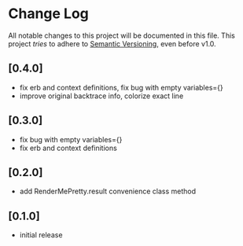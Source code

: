 # Change Log

All notable changes to this project will be documented in this file.
This project *tries* to adhere to [Semantic Versioning](http://semver.org/), even before v1.0.

## [0.4.0]
- fix erb and context definitions, fix bug with empty variables={}
- improve original backtrace info, colorize exact line

## [0.3.0]
- fix bug with empty variables={}
- fix erb and context definitions

## [0.2.0]
- add RenderMePretty.result convenience class method

## [0.1.0]
- initial release

